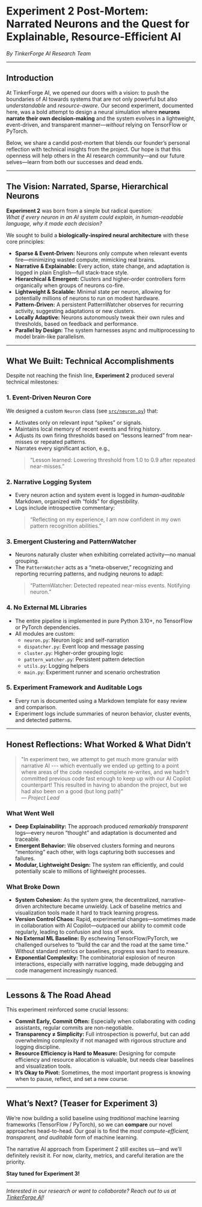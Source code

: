 # Experiment 2 Post-Mortem: Narrated Neurons and the Quest for Explainable, Resource-Efficient AI

*By TinkerForge AI Research Team*

---

## Introduction

At TinkerForge AI, we opened our doors with a vision: to push the boundaries of AI towards systems that are not only powerful but also *understandable* and *resource-aware*. Our second experiment, documented here, was a bold attempt to design a neural simulation where **neurons narrate their own decision-making** and the system evolves in a lightweight, event-driven, and transparent manner—*without* relying on TensorFlow or PyTorch.

Below, we share a candid post-mortem that blends our founder’s personal reflection with technical insights from the project. Our hope is that this openness will help others in the AI research community—and our future selves—learn from both our successes and dead ends.

---

## The Vision: Narrated, Sparse, Hierarchical Neurons

**Experiment 2** was born from a simple but radical question:  
*What if every neuron in an AI system could explain, in human-readable language, why it made each decision?*

We sought to build a **biologically-inspired neural architecture** with these core principles:

- **Sparse & Event-Driven:** Neurons only compute when relevant events fire—minimizing wasted compute, mimicking real brains.
- **Narrative & Explainable:** Every action, state change, and adaptation is logged in plain English—full stack-trace style.
- **Hierarchical & Emergent:** Clusters and higher-order controllers form organically when groups of neurons co-fire.
- **Lightweight & Scalable:** Minimal state per neuron, allowing for potentially millions of neurons to run on modest hardware.
- **Pattern-Driven:** A persistent PatternWatcher observes for recurring activity, suggesting adaptations or new clusters.
- **Locally Adaptive:** Neurons autonomously tweak their own rules and thresholds, based on feedback and performance.
- **Parallel by Design:** The system harnesses async and multiprocessing to model brain-like parallelism.

---

## What We Built: Technical Accomplishments

Despite not reaching the finish line, **Experiment 2** produced several technical milestones:

### 1. **Event-Driven Neuron Core**  
We designed a custom `Neuron` class (see [`src/neuron.py`](https://github.com/TinkerForge-AI/experiment-2-neuron-narration/blob/main/src/neuron.py)) that:
- Activates only on relevant input “spikes” or signals.
- Maintains local memory of recent events and firing history.
- Adjusts its own firing thresholds based on “lessons learned” from near-misses or repeated patterns.
- Narrates every significant action, e.g.,  
  > “Lesson learned: Lowering threshold from 1.0 to 0.9 after repeated near-misses.”

### 2. **Narrative Logging System**
- Every neuron action and system event is logged in *human-auditable* Markdown, organized with “folds” for digestibility.
- Logs include introspective commentary:
  > “Reflecting on my experience, I am now confident in my own pattern recognition abilities.”

### 3. **Emergent Clustering and PatternWatcher**
- Neurons naturally cluster when exhibiting correlated activity—no manual grouping.
- The `PatternWatcher` acts as a “meta-observer,” recognizing and reporting recurring patterns, and nudging neurons to adapt:
  > “PatternWatcher: Detected repeated near-miss events. Notifying neuron.”

### 4. **No External ML Libraries**
- The entire pipeline is implemented in pure Python 3.10+, no TensorFlow or PyTorch dependencies.
- All modules are custom:  
  - `neuron.py`: Neuron logic and self-narration  
  - `dispatcher.py`: Event loop and message passing  
  - `cluster.py`: Higher-order grouping logic  
  - `pattern_watcher.py`: Persistent pattern detection  
  - `utils.py`: Logging helpers  
  - `main.py`: Experiment runner and scenario orchestration

### 5. **Experiment Framework and Auditable Logs**
- Every run is documented using a Markdown template for easy review and comparison.
- Experiment logs include summaries of neuron behavior, cluster events, and detected patterns.

---

## Honest Reflections: What Worked & What Didn’t

> "In experiment two, we attempt to get much more granular with narrative AI --- which eventually we ended up getting to a point where areas of the code needed complete re-writes, and we hadn't committed previous code fast enough to keep up with our AI Copilot counterpart! This resulted in having to abandon the project, but we had also been on a good (but long path)"  
> — *Project Lead*

### **What Went Well**
- **Deep Explainability:** The approach produced *remarkably transparent* logs—every neuron “thought” and adaptation is documented and traceable.
- **Emergent Behavior:** We observed clusters forming and neurons “mentoring” each other, with logs capturing both successes and failures.
- **Modular, Lightweight Design:** The system ran efficiently, and could potentially scale to millions of lightweight processes.

### **What Broke Down**
- **System Cohesion:** As the system grew, the decentralized, narrative-driven architecture became unwieldy. Lack of baseline metrics and visualization tools made it hard to track learning progress.
- **Version Control Chaos:** Rapid, experimental changes—sometimes made in collaboration with AI Copilot—outpaced our ability to commit code regularly, leading to confusion and loss of work.
- **No External ML Baseline:** By eschewing TensorFlow/PyTorch, we challenged ourselves to “build the car and the road at the same time.” Without standard metrics or baselines, progress was hard to measure.
- **Exponential Complexity:** The combinatorial explosion of neuron interactions, especially with narrative logging, made debugging and code management increasingly nuanced.

---

## Lessons & The Road Ahead

This experiment reinforced some crucial lessons:

- **Commit Early, Commit Often:** Especially when collaborating with coding assistants, regular commits are non-negotiable.
- **Transparency ≠ Simplicity:** Full introspection is powerful, but can add overwhelming complexity if not managed with rigorous structure and logging discipline.
- **Resource Efficiency is Hard to Measure:** Designing for compute efficiency and resource allocation is valuable, but needs clear baselines and visualization tools.
- **It’s Okay to Pivot:** Sometimes, the most important progress is knowing when to pause, reflect, and set a new course.

---

## What’s Next? (Teaser for Experiment 3)

We’re now building a solid baseline using *traditional* machine learning frameworks (TensorFlow / PyTorch), so we can **compare** our novel approaches head-to-head. Our goal is to find the *most compute-efficient, transparent, and auditable* form of machine learning.

The narrative AI approach from Experiment 2 still excites us—and we’ll definitely revisit it. For now, clarity, metrics, and careful iteration are the priority.

**Stay tuned for Experiment 3!**

---

*Interested in our research or want to collaborate? Reach out to us at [TinkerForge AI](https://tinkerforge.ai)!*